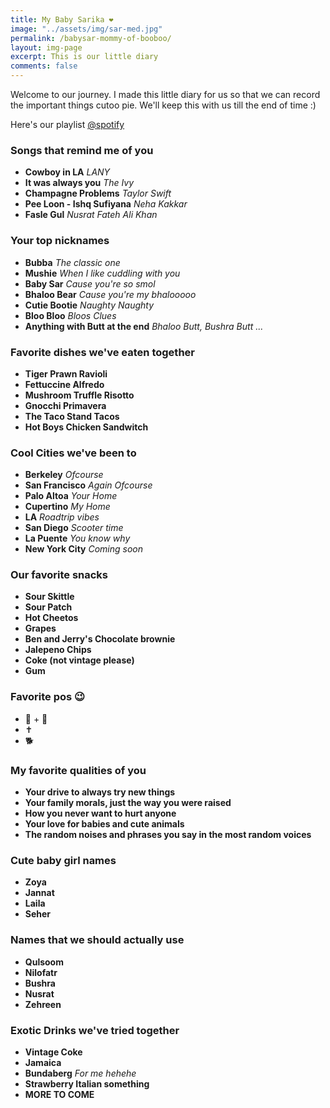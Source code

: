 ```yaml
---
title: My Baby Sarika ❤️
image: "../assets/img/sar-med.jpg"
permalink: /babysar-mommy-of-booboo/
layout: img-page
excerpt: This is our little diary
comments: false
---
```


Welcome to our journey. I made this little diary for us so that we can record the important things cutoo pie. We'll keep this with us till the end of time :)

Here's our playlist <a target='_blank' href="https://open.spotify.com/playlist/1x41oMgKyvMkb11AGUJgwX" target="_blank" rel="noopener">@spotify</a>

### Songs that remind me of you

* **Cowboy in LA** *LANY*
* **It was always you** *The Ivy*
* **Champagne Problems** *Taylor Swift*
* **Pee Loon - Ishq Sufiyana** *Neha Kakkar*
* **Fasle Gul** *Nusrat Fateh Ali Khan*

### Your top nicknames

* **Bubba** *The classic one*
* **Mushie** *When I like cuddling with you*
* **Baby Sar** *Cause you're so smol*
* **Bhaloo Bear** *Cause you're my bhalooooo*
* **Cutie Bootie** *Naughty Naughty*
* **Bloo Bloo** *Bloos Clues*
* **Anything with Butt at the end** *Bhaloo Butt, Bushra Butt ...*

### Favorite dishes we've eaten together

* **Tiger Prawn Ravioli**
* **Fettuccine Alfredo**
* **Mushroom Truffle Risotto**
* **Gnocchi Primavera**
* **The Taco Stand Tacos**
* **Hot Boys Chicken Sandwitch**

### Cool Cities we've been to

* **Berkeley** *Ofcourse*
* **San Francisco** *Again Ofcourse*
* **Palo Altoa** *Your Home*
* **Cupertino** *My Home*
* **LA** *Roadtrip vibes*
* **San Diego** *Scooter time*
* **La Puente** *You know why*
* **New York City** *Coming soon*

### Our favorite snacks

* **Sour Skittle**
* **Sour Patch**
* **Hot Cheetos**
* **Grapes**
* **Ben and Jerry's Chocolate brownie**
* **Jalepeno Chips**
* **Coke (not vintage please)**
* **Gum**

### Favorite pos 😉

* 🐄 + 👧
* ✝️
* 🐕

### My favorite qualities of you
* **Your drive to always try new things**
* **Your family morals, just the way you were raised**
* **How you never want to hurt anyone**
* **Your love for babies and cute animals**
* **The random noises and phrases you say in the most random voices**
  
### Cute baby girl names
* **Zoya**
* **Jannat**
* **Laila**
* **Seher**

### Names that we should actually use
* **Qulsoom**
* **Nilofatr**
* **Bushra**
* **Nusrat**
* **Zehreen**

### Exotic Drinks we've tried together
* **Vintage Coke**
* **Jamaica**
* **Bundaberg** *For me hehehe*
* **Strawberry Italian something**
* **MORE TO COME**